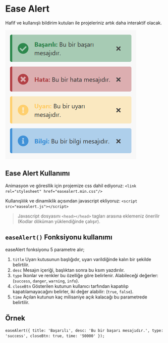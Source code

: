 # Ease Alert
Hafif ve kullanışlı bildirim kutuları ile projeleriniz artık daha interaktif olacak.

![Ease Alert Ekran Görüntüsü](ease-alert.png)

## Ease Alert Kullanımı
Animasyon ve göresllik için projemize css dahil ediyoruz: `<link rel="stylesheet" href="easealert.min.css"/>`

Kullanışlılık ve dinamiklik açısından javascript ekliyoruz: `<script src="easealert.js"></script>`

>Javascript dosyasını `<head></head>` tagları arasına eklemeniz önerilir (Kodlar döküman yüklendiğinde çalışır).

## `easeAlert()` Fonksiyonu kullanımı

easeAlert fonksiyonu 5 parametre alır;

1. `title` Uyarı kutusunun başlığıdır, uyarı varildiğinde kalın bir şekilde belirtilir.
2. `desc` Mesajın içeriği, başlıktan sonra bu ksım yazdırılır.
3. `type` İkonlar ve renkler bu özelliğe göre belirlenir. Alabileceği değerler: (`success`, `danger`, `warning`, `info`).
4. `closeBtn` Gösterilen kutunun kullanıcı tarfından kapatılıp kapatılamayacağını belirler, iki değer alabilir: (`true`, `false`).
5. `time` Açılan kutunun kaç milisaniye açık kalacağı bu parametrede belirtilir.

## Örnek
`
easeAlert({
	title: 'Başarılı',
	desc: 'Bu bir başarı mesajıdır.',
	type: 'success',
	closeBtn: true,
	time: '50000'
});
`
